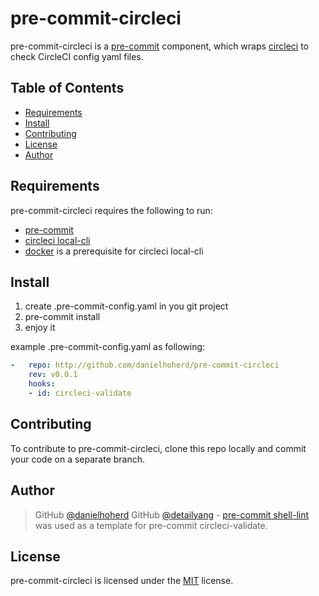 # pre-commit-circleci

pre-commit-circleci is a [pre-commit](https://github.com/pre-commit/pre-commit) component, which wraps [circleci](https://github.com/circleci/local-cli) to check CircleCI config yaml files.

Table of Contents
-----------------

  * [Requirements](#requirements)
  * [Install](#install)
  * [Contributing](#contributing)
  * [License](#license)
  * [Author](#author)

Requirements
------------
  pre-commit-circleci requires the following to run:

  * [pre-commit](http://pre-commit.com)
  * [circleci local-cli](https://github.com/circleci/local-cli)
  * [docker](https://www.docker.com/) is a prerequisite for circleci local-cli


Install
---------

1. create .pre-commit-config.yaml in you git project
2. pre-commit install
3. enjoy it

example .pre-commit-config.yaml as following:

```yaml
-   repo: http://github.com/danielhoherd/pre-commit-circleci
    rev: v0.0.1
    hooks:
    - id: circleci-validate
```

Contributing
------------

To contribute to pre-commit-circleci, clone this repo locally and commit your code on a separate branch.


Author
------

> GitHub [@danielhoherd](https://github.com/danielhoherd)
> GitHub [@detailyang](https://github.com/detailyang) - [pre-commit shell-lint](https://github.com/detailyang/pre-commit-shell) was used as a template for pre-commit circleci-validate.


License
-------

pre-commit-circleci is licensed under the [MIT](https://github.com/danielhoherd/pre-commit-circleci/blob/master/LICENSE) license.  
